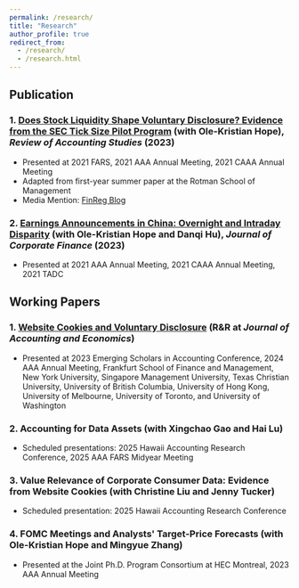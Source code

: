 ```yaml
---
permalink: /research/
title: "Research"
author_profile: true
redirect_from: 
  - /research/
  - /research.html
---
```





## Publication
### 1. [Does Stock Liquidity Shape Voluntary Disclosure? Evidence from the SEC Tick Size Pilot Program](https://link.springer.com/article/10.1007/s11142-022-09686-0) (with Ole-Kristian Hope), _Review of Accounting Studies_ (2023)

* Presented at 2021 FARS, 2021 AAA Annual Meeting, 2021 CAAA Annual Meeting
* Adapted from first-year summer paper at the Rotman School of Management
* Media Mention: [FinReg Blog](https://sites.duke.edu/thefinregblog/2021/11/04/does-stock-liquidity-shape-voluntary-disclosure-evidence-from-the-sec-tick-size-pilot-program/) 

### 2. [Earnings Announcements in China: Overnight and Intraday Disparity](https://www.sciencedirect.com/science/article/pii/S0929119923001207) (with Ole-Kristian Hope and Danqi Hu), _Journal of Corporate Finance_ (2023)
* Presented at 2021 AAA Annual Meeting, 2021 CAAA Annual Meeting, 2021 TADC

  
## Working Papers

### 1. [Website Cookies and Voluntary Disclosure](https://papers.ssrn.com/abstract=5054122) (R&R at _Journal of Accounting and Economics_)
* Presented at 2023 Emerging Scholars in Accounting Conference, 2024 AAA Annual Meeting, Frankfurt School of Finance and Management, New York University, Singapore Management University, Texas Christian University, University of British Columbia, University of Hong Kong, University of Melbourne, University of Toronto, and University of Washington

### 2. Accounting for Data Assets (with Xingchao Gao and Hai Lu) 
* Scheduled presentations: 2025 Hawaii Accounting Research Conference, 2025 AAA FARS Midyear Meeting


### 3. Value Relevance of Corporate Consumer Data: Evidence from Website Cookies (with Christine Liu and Jenny Tucker)
* Scheduled presentation: 2025 Hawaii Accounting Research Conference


### 4. FOMC Meetings and Analysts' Target-Price Forecasts (with Ole-Kristian Hope and Mingyue Zhang)
* Presented at the Joint Ph.D. Program Consortium at HEC Montreal, 2023 AAA Annual Meeting


